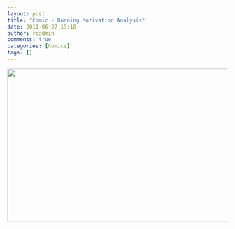 ```yaml
---
layout: post
title: "Comic - Running Motivation Analysis"
date: 2011-06-27 19:18
author: rcadmin
comments: true
categories: [Comics]
tags: []
---
```

<a href="http://bitsmack.com/comics/2011/06/27/comic-running-…ation-analysis/"><img src="http://dl.bitsmack.com/uploads/2011/06/20110627.jpg" alt="" title="this comic is only enjoyable for me, next week I'll chart my optimum path through the grocery store" width="680" height="350" class="alignnone size-full wp-image-2232" /></a>

